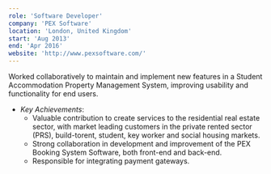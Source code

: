 ```yaml
---
role: 'Software Developer'
company: 'PEX Software'
location: 'London, United Kingdom'
start: 'Aug 2013'
end: 'Apr 2016'
website: 'http://www.pexsoftware.com/'
---
```


Worked collaboratively to maintain and implement new features in a Student Accommodation Property Management System, improving usability and functionality for end users.

- _Key Achievements_:
  - Valuable contribution to create services to the residential real estate sector, with market leading customers in the private rented sector (PRS), build-torent, student, key worker and social housing markets.
  - Strong collaboration in development and improvement of the PEX Booking System Software, both front-end and back-end.
  - Responsible for integrating payment gateways.

